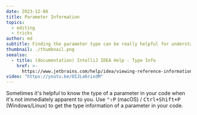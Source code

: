 ```yaml
---
date: 2023-12-06
title: Parameter Information
topics:
  - editing
  - tricks
author: md
subtitle: Finding the parameter type can be really helpful for understanding your code.
thumbnail: ./thumbnail.png
seealso:
  - title: (documentation) IntelliJ IDEA Help - Type Info
    href: >-
      https://www.jetbrains.com/help/idea/viewing-reference-information.html#type-info
video: "https://youtu.be/OIJLa6rixdM"
---
```


Sometimes it's helpful to know the type of a parameter in your code when it's not immediately apparent to you. Use <kbd>⌃⇧P</kbd> (macOS) / <kbd>Ctrl+Shift+P</kbd> (Windows/Linux) to get the type information of a parameter in your code.
